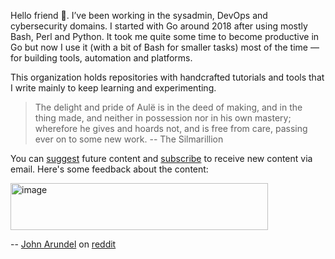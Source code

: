 Hello friend 👋. I’ve been working in the sysadmin, DevOps and cybersecurity domains. I started with Go around 2018 after using mostly Bash, Perl and Python. It took me quite some time to become productive in Go but now I use it (with a bit of Bash for smaller tasks) most of the time — for building tools, automation and platforms.

This organization holds repositories with handcrafted tutorials and tools that I write mainly to keep learning and experimenting.

> The delight and pride of Aulë is in the deed of making, and in the thing made, and neither in possession nor in his own mastery; wherefore he gives and hoards not, and is free from care, passing ever on to some new work. -- The Silmarillion

You can [suggest](https://github.com/orgs/go-monk/discussions/1) future content and [subscribe](https://go-monk.beehiiv.com/subscribe) to receive new content via email. Here's some feedback about the content:

<img width="412" height="75" alt="image" src="https://github.com/user-attachments/assets/af5da5bc-a2c5-432e-9520-3489a57c3841" />

-- [John Arundel](https://bitfieldconsulting.com) on [reddit](https://www.reddit.com/r/golang/comments/1np884o/comment/nfz99xu)
